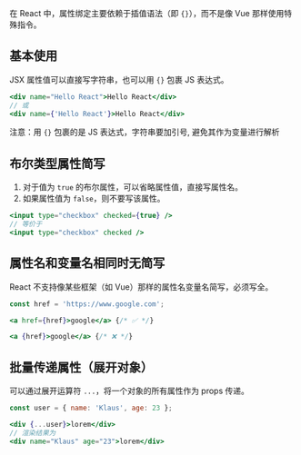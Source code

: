 在 React 中，属性绑定主要依赖于插值语法（即 `{}`），而不是像 Vue 那样使用特殊指令。



## 基本使用

JSX 属性值可以直接写字符串，也可以用 `{}` 包裹 JS 表达式。

```jsx
<div name="Hello React">Hello React</div>
// 或
<div name={'Hello React'}>Hello React</div>
```

注意：用 `{}` 包裹的是 JS 表达式，字符串要加引号, 避免其作为变量进行解析



## 布尔类型属性简写

1. 对于值为 `true` 的布尔属性，可以省略属性值，直接写属性名。
2. 如果属性值为 `false`，则不要写该属性。

```jsx
<input type="checkbox" checked={true} />
// 等价于
<input type="checkbox" checked />
```



## 属性名和变量名相同时无简写

React 不支持像某些框架（如 Vue）那样的属性名变量名简写，必须写全。

```jsx
const href = 'https://www.google.com';
```

```jsx
<a href={href}>google</a> {/* ✅ */}

<a {href}>google</a> {/* ❌ */}
```



## 批量传递属性（展开对象）

可以通过展开运算符 `...`，将一个对象的所有属性作为 props 传递。

```js
const user = { name: 'Klaus', age: 23 };
```

```jsx
<div {...user}>lorem</div>
// 渲染结果为
<div name="Klaus" age="23">lorem</div>
```

